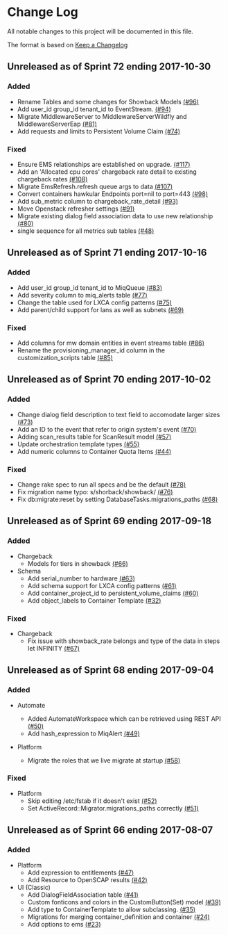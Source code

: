 # Change Log

All notable changes to this project will be documented in this file.

The format is based on [Keep a Changelog](http://keepachangelog.com/en/1.0.0/)


## Unreleased as of Sprint 72 ending 2017-10-30

### Added
- Rename Tables and some changes for Showback Models [(#96)](https://github.com/ManageIQ/manageiq-schema/pull/96)
- Add user_id group_id tenant_id to EventStream. [(#94)](https://github.com/ManageIQ/manageiq-schema/pull/94)
- Migrate MiddlewareServer to MiddlewareServerWildfly and MiddlewareServerEap [(#81)](https://github.com/ManageIQ/manageiq-schema/pull/81)
- Add requests and limits to Persistent Volume Claim [(#74)](https://github.com/ManageIQ/manageiq-schema/pull/74)

### Fixed
- Ensure EMS relationships are established on upgrade. [(#117)](https://github.com/ManageIQ/manageiq-schema/pull/117)
- Add an 'Allocated cpu cores' chargeback rate detail to existing chargeback rates [(#108)](https://github.com/ManageIQ/manageiq-schema/pull/108)
- Migrate EmsRefresh.refresh queue args to data [(#107)](https://github.com/ManageIQ/manageiq-schema/pull/107)
- Convert containers hawkular Endpoints port=nil to port=443 [(#98)](https://github.com/ManageIQ/manageiq-schema/pull/98)
- Add sub_metric column to chargeback_rate_detail [(#93)](https://github.com/ManageIQ/manageiq-schema/pull/93)
- Move Openstack refresher settings [(#91)](https://github.com/ManageIQ/manageiq-schema/pull/91)
- Migrate existing dialog field association data to use new relationship [(#80)](https://github.com/ManageIQ/manageiq-schema/pull/80)
- single sequence for all metrics sub tables [(#48)](https://github.com/ManageIQ/manageiq-schema/pull/48)

## Unreleased as of Sprint 71 ending 2017-10-16

### Added
- Add user_id group_id tenant_id to MiqQueue [(#83)](https://github.com/ManageIQ/manageiq-schema/pull/83)
- Add severity column to miq_alerts table [(#77)](https://github.com/ManageIQ/manageiq-schema/pull/77)
- Change the table used for LXCA config patterns [(#75)](https://github.com/ManageIQ/manageiq-schema/pull/75)
- Add parent/child support for lans as well as subnets [(#69)](https://github.com/ManageIQ/manageiq-schema/pull/69)

### Fixed
- Add columns for mw domain entities in event streams table [(#86)](https://github.com/ManageIQ/manageiq-schema/pull/86)
- Rename the provisioning_manager_id column in the customization_scripts table [(#85)](https://github.com/ManageIQ/manageiq-schema/pull/85)

## Unreleased as of Sprint 70 ending 2017-10-02

### Added
- Change dialog field description to text field to accomodate larger sizes [(#73)](https://github.com/ManageIQ/manageiq-schema/pull/73)
- Add an ID to the event that refer to origin system's event [(#70)](https://github.com/ManageIQ/manageiq-schema/pull/70)
- Adding scan_results table for ScanResult model [(#57)](https://github.com/ManageIQ/manageiq-schema/pull/57)
- Update orchestration template types [(#55)](https://github.com/ManageIQ/manageiq-schema/pull/55)
- Add numeric columns to Container Quota Items [(#44)](https://github.com/ManageIQ/manageiq-schema/pull/44)

### Fixed
- Change rake spec to run all specs and be the default [(#78)](https://github.com/ManageIQ/manageiq-schema/pull/78)
- Fix migration name typo: s/shorback/showback/ [(#76)](https://github.com/ManageIQ/manageiq-schema/pull/76)
- Fix db:migrate:reset by setting DatabaseTasks.migrations_paths [(#68)](https://github.com/ManageIQ/manageiq-schema/pull/68)

## Unreleased as of Sprint 69 ending 2017-09-18

### Added
- Chargeback
  - Models for tiers in showback [(#66)](https://github.com/ManageIQ/manageiq-schema/pull/66)
- Schema
  - Add serial_number to hardware [(#63)](https://github.com/ManageIQ/manageiq-schema/pull/63)
  - Add schema support for LXCA config patterns [(#61)](https://github.com/ManageIQ/manageiq-schema/pull/61)
  - Add container_project_id to persistent_volume_claims [(#60)](https://github.com/ManageIQ/manageiq-schema/pull/60)
  - Add object_labels to Container Template [(#32)](https://github.com/ManageIQ/manageiq-schema/pull/32)

### Fixed
- Chargeback
  - Fix issue with showback_rate belongs and type of the data in steps let INFINITY [(#67)](https://github.com/ManageIQ/manageiq-schema/pull/67)

## Unreleased as of Sprint 68 ending 2017-09-04

### Added
- Automate
  - Added AutomateWorkspace which can be retrieved using REST API [(#50)](https://github.com/ManageIQ/manageiq-schema/pull/50)
  - Add hash_expression to MiqAlert [(#49)](https://github.com/ManageIQ/manageiq-schema/pull/49)

- Platform
  - Migrate the roles that we live migrate at startup [(#58)](https://github.com/ManageIQ/manageiq-schema/pull/58)

### Fixed
- Platform
  - Skip editing /etc/fstab if it doesn't exist [(#52)](https://github.com/ManageIQ/manageiq-schema/pull/52)
  - Set ActiveRecord::Migrator.migrations_paths correctly [(#51)](https://github.com/ManageIQ/manageiq-schema/pull/51)

## Unreleased as of Sprint 66 ending 2017-08-07

### Added
- Platform
  - Add expression to entitlements [(#47)](https://github.com/ManageIQ/manageiq-schema/pull/47)
  - Add Resource to OpenSCAP results [(#42)](https://github.com/ManageIQ/manageiq-schema/pull/42)
- UI (Classic)
  - Add DialogFieldAssociation table [(#41)](https://github.com/ManageIQ/manageiq-schema/pull/41)
  - Custom fonticons and colors in the CustomButton(Set) model [(#39)](https://github.com/ManageIQ/manageiq-schema/pull/39)
  - Add type to ContainerTemplate to allow subclassing. [(#35)](https://github.com/ManageIQ/manageiq-schema/pull/35)
  - Migrations for merging container_definition and container [(#24)](https://github.com/ManageIQ/manageiq-schema/pull/24)
  - Add options to ems [(#23)](https://github.com/ManageIQ/manageiq-schema/pull/23)
